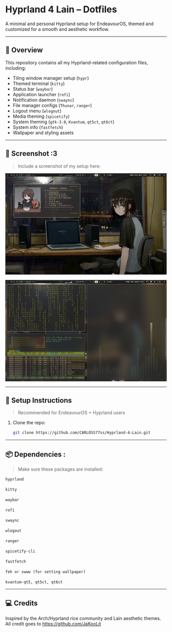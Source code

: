# Hyprland 4 Lain – Dotfiles

A minimal and personal Hyprland setup for EndeavourOS, themed and customized for a smooth and aesthetic workflow.

---

## 🎯 Overview

This repository contains all my Hyprland-related configuration files, including:

- Tiling window manager setup (`hypr`)
- Themed terminal (`kitty`)
- Status bar (`waybar`)
- Application launcher (`rofi`)
- Notification daemon (`swaync`)
- File manager configs (`Thunar`, `ranger`)
- Logout menu (`wlogout`)
- Media theming (`spicetify`)
- System theming (`gtk-3.0`, `Kvantum`, `qt5ct`, `qt6ct`)
- System info (`fastfetch`)
- Wallpaper and styling assets

---

## 🌌 Screenshot :3

> Include a screenshot of my setup here:

![preview](/screenshot.png)  

![preview](/screenshot1.png)  

---

## 🚀 Setup Instructions

> Recommended for EndeavourOS + Hyprland users

1. Clone the repo:
   ```bash
   git clone https://github.com/CARLOSS77ss/Hyprland-4-Lain.git
   
---

## 📦 Dependencies :

> Make sure these packages are installed:

    hyprland

    kitty

    waybar

    rofi

    swaync

    wlogout

    ranger

    spicetify-cli

    fastfetch

    feh or swww (for setting wallpaper)

    kvantum-qt5, qt5ct, qt6ct
    
---

## 💻 Credits

Inspired by the Arch/Hyprland rice community and Lain aesthetic themes.
All credit goes to https://github.com/JaKooLit
    
